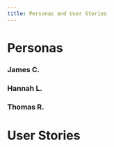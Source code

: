 ```yaml
---
title: Personas and User Stories
---
```


# Personas

### James C.

### Hannah L.

### Thomas R.

# User Stories
